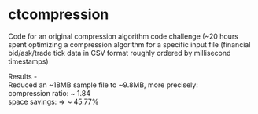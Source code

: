 # ctcompression
Code for an original compression algorithm code challenge 
(~20 hours spent optimizing a compression algorithm for a specific input file (financial bid/ask/trade tick data in CSV format roughly ordered by millisecond timestamps)

Results -  
Reduced an ~18MB sample file to ~9.8MB, more precisely:  
compression ratio: ~ 1.84  
space savings: => ~ 45.77%  

